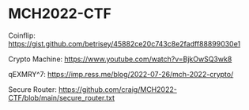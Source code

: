 # MCH2022-CTF

Coinflip: https://gist.github.com/betrisey/45882ce20c743c8e2fadff88899030e1

Crypto Machine: https://www.youtube.com/watch?v=BjkOwSQ3wk8

qEXMRY^7: https://imp.ress.me/blog/2022-07-26/mch-2022-crypto/

Secure Router: https://github.com/craig/MCH2022-CTF/blob/main/secure_router.txt
